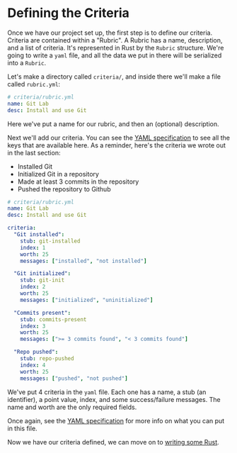 # Defining the Criteria
Once we have our project set up, the first step is to define our criteria. Criteria are contained within a "Rubric". A Rubric has a name, description, and a list of criteria. It's represented in Rust by the `Rubric` structure. We're going to write a `yaml` file, and all the data we put in there will be serialized into a `Rubric`.

Let's make a directory called `criteria/`, and inside there we'll make a file called `rubric.yml`:

```yaml
# criteria/rubric.yml
name: Git Lab
desc: Install and use Git
```

Here we've put a name for our rubric, and then an (optional) description.

Next we'll add our criteria. You can see the [YAML specification](../criteria/yaml_spec.md) to see all the keys that are available here. As a reminder, here's the criteria we wrote out in the last section:
- Installed Git
- Initialized Git in a repository
- Made at least 3 commits in the repository
- Pushed the repository to Github


```yaml
# criteria/rubric.yml
name: Git Lab
desc: Install and use Git

criteria:
  "Git installed":
    stub: git-installed
    index: 1
    worth: 25
    messages: ["installed", "not installed"]

  "Git initialized":
    stub: git-init
    index: 2
    worth: 25
    messages: ["initialized", "uninitialized"]

  "Commits present":
    stub: commits-present
    index: 3
    worth: 25
    messages: [">= 3 commits found", "< 3 commits found"]

  "Repo pushed":
    stub: repo-pushed
    index: 4
    worth: 25
    messages: ["pushed", "not pushed"]
```

We've put 4 criteria in the `yaml` file. Each one has a name, a stub (an identifier), a point value, index, and some success/failure messages. The name and worth are the only required fields.

Once again, see the [YAML specification]() for more info on what you can put in this file.

Now we have our criteria defined, we can move on to [writing some Rust](submission.md).
